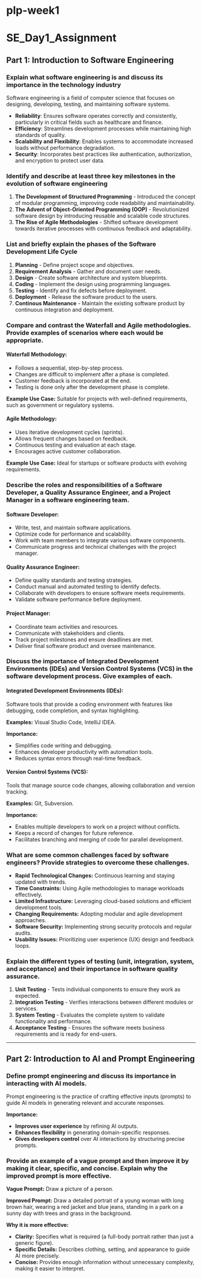 # plp-week1

# SE_Day1_Assignment

## Part 1: Introduction to Software Engineering

### Explain what software engineering is and discuss its importance in the technology industry
Software engineering is a field of computer science that focuses on designing, developing, testing, and maintaining software systems.

- **Reliability**: Ensures software operates correctly and consistently, particularly in critical fields such as healthcare and finance.
- **Efficiency**: Streamlines development processes while maintaining high standards of quality.
- **Scalability and Flexibility**: Enables systems to accommodate increased loads without performance degradation.
- **Security**: Incorporates best practices like authentication, authorization, and encryption to protect user data.

### Identify and describe at least three key milestones in the evolution of software engineering

1. **The Development of Structured Programming** - Introduced the concept of modular programming, improving code readability and maintainability.
2. **The Advent of Object-Oriented Programming (OOP)** - Revolutionized software design by introducing reusable and scalable code structures.
3. **The Rise of Agile Methodologies** - Shifted software development towards iterative processes with continuous feedback and adaptability.

### List and briefly explain the phases of the Software Development Life Cycle

1. **Planning** - Define project scope and objectives.
2. **Requirement Analysis** - Gather and document user needs.
3. **Design** - Create software architecture and system blueprints.
4. **Coding** - Implement the design using programming languages.
5. **Testing** - Identify and fix defects before deployment.
6. **Deployment** - Release the software product to the users.
7. **Continous Maintenance** - Maintain the existing software product by continuous integration and deployment.

### Compare and contrast the Waterfall and Agile methodologies. Provide examples of scenarios where each would be appropriate.

#### Waterfall Methodology:
- Follows a sequential, step-by-step process.
- Changes are difficult to implement after a phase is completed.
- Customer feedback is incorporated at the end.
- Testing is done only after the development phase is complete.

**Example Use Case:** Suitable for projects with well-defined requirements, such as government or regulatory systems.

#### Agile Methodology:
- Uses iterative development cycles (sprints).
- Allows frequent changes based on feedback.
- Continuous testing and evaluation at each stage.
- Encourages active customer collaboration.

**Example Use Case:** Ideal for startups or software products with evolving requirements.

### Describe the roles and responsibilities of a Software Developer, a Quality Assurance Engineer, and a Project Manager in a software engineering team.

#### Software Developer:
- Write, test, and maintain software applications.
- Optimize code for performance and scalability.
- Work with team members to integrate various software components.
- Communicate progress and technical challenges with the project manager.

#### Quality Assurance Engineer:
- Define quality standards and testing strategies.
- Conduct manual and automated testing to identify defects.
- Collaborate with developers to ensure software meets requirements.
- Validate software performance before deployment.

#### Project Manager:
- Coordinate team activities and resources.
- Communicate with stakeholders and clients.
- Track project milestones and ensure deadlines are met.
- Deliver final software product and oversee maintenance.

### Discuss the importance of Integrated Development Environments (IDEs) and Version Control Systems (VCS) in the software development process. Give examples of each.

#### Integrated Development Environments (IDEs):
Software tools that provide a coding environment with features like debugging, code completion, and syntax highlighting.

**Examples:** Visual Studio Code, IntelliJ IDEA.

**Importance:**
- Simplifies code writing and debugging.
- Enhances developer productivity with automation tools.
- Reduces syntax errors through real-time feedback.

#### Version Control Systems (VCS):
Tools that manage source code changes, allowing collaboration and version tracking.

**Examples:** Git, Subversion.

**Importance:**
- Enables multiple developers to work on a project without conflicts.
- Keeps a record of changes for future reference.
- Facilitates branching and merging of code for parallel development.

### What are some common challenges faced by software engineers? Provide strategies to overcome these challenges.

- **Rapid Technological Changes:** Continuous learning and staying updated with trends.
- **Time Constraints:** Using Agile methodologies to manage workloads effectively.
- **Limited Infrastructure:** Leveraging cloud-based solutions and efficient development tools.
- **Changing Requirements:** Adopting modular and agile development approaches.
- **Software Security:** Implementing strong security protocols and regular audits.
- **Usability Issues:** Prioritizing user experience (UX) design and feedback loops.

### Explain the different types of testing (unit, integration, system, and acceptance) and their importance in software quality assurance.

1. **Unit Testing** - Tests individual components to ensure they work as expected.
2. **Integration Testing** - Verifies interactions between different modules or services.
3. **System Testing** - Evaluates the complete system to validate functionality and performance.
4. **Acceptance Testing** - Ensures the software meets business requirements and is ready for end-users.

---

## Part 2: Introduction to AI and Prompt Engineering

### Define prompt engineering and discuss its importance in interacting with AI models.
Prompt engineering is the practice of crafting effective inputs (prompts) to guide AI models in generating relevant and accurate responses.

**Importance:**
- **Improves user experience** by refining AI outputs.
- **Enhances flexibility** in generating domain-specific responses.
- **Gives developers control** over AI interactions by structuring precise prompts.

### Provide an example of a vague prompt and then improve it by making it clear, specific, and concise. Explain why the improved prompt is more effective.

**Vague Prompt:** Draw a picture of a person.

**Improved Prompt:** Draw a detailed portrait of a young woman with long brown hair, wearing a red jacket and blue jeans, standing in a park on a sunny day with trees and grass in the background.

**Why it is more effective:**
- **Clarity:** Specifies what is required (a full-body portrait rather than just a generic figure).
- **Specific Details:** Describes clothing, setting, and appearance to guide AI more precisely.
- **Concise:** Provides enough information without unnecessary complexity, making it easier to interpret.
